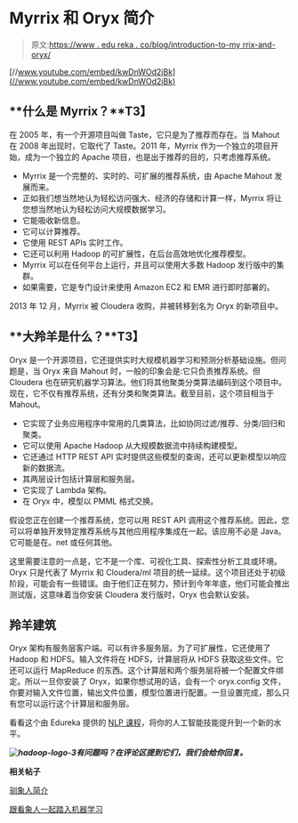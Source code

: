 # Myrrix 和 Oryx 简介

> 原文:[https://www . edu reka . co/blog/introduction-to-my rrix-and-oryx/](https://www.edureka.co/blog/introduction-to-myrrix-and-oryx/)

[//www.youtube.com/embed/kwDnWOd2jBk](//www.youtube.com/embed/kwDnWOd2jBk)

## **什么是 Myrrix？**T3】

在 2005 年，有一个开源项目叫做 Taste，它只是为了推荐而存在。当 Mahout 在 2008 年出现时，它取代了 Taste。2011 年，Myrrix 作为一个独立的项目开始，成为一个独立的 Apache 项目，也是出于推荐的目的，只考虑推荐系统。

*   Myrrix 是一个完整的、实时的、可扩展的推荐系统，由 Apache Mahout 发展而来。
*   正如我们想当然地认为轻松访问强大、经济的存储和计算一样，Myrrix 将让您想当然地认为轻松访问大规模数据学习。
*   它能吸收新信息。
*   它可以计算推荐。
*   它使用 REST APIs 实时工作。
*   它还可以利用 Hadoop 的可扩展性，在后台高效地优化推荐模型。
*   Myrrix 可以在任何平台上运行，并且可以使用大多数 Hadoop 发行版中的集群。
*   如果需要，它是专门设计来使用 Amazon EC2 和 EMR 进行即时部署的。

2013 年 12 月，Myrrix 被 Cloudera 收购，并被转移到名为 Oryx 的新项目中。

## **大羚羊是什么？**T3】

Oryx 是一个开源项目，它还提供实时大规模机器学习和预测分析基础设施。但问题是，当 Oryx 来自 Mahout 时，一般的印象会是:它只负责推荐系统。但 Cloudera 也在研究机器学习算法。他们将其他聚类分类算法编码到这个项目中。现在，它不仅有推荐系统，还有分类和聚类算法。截至目前，这个项目相当于 Mahout。

*   它实现了业务应用程序中常用的几类算法，比如协同过滤/推荐、分类/回归和聚类。
*   它可以使用 Apache Hadoop 从大规模数据流中持续构建模型。
*   它还通过 HTTP REST API 实时提供这些模型的查询，还可以更新模型以响应新的数据流。
*   其两层设计包括计算层和服务层。
*   它实现了 Lambda 架构。
*   在 Oryx 中，模型以 PMML 格式交换。

假设您正在创建一个推荐系统，您可以用 REST API 调用这个推荐系统。因此，您可以将单独开发特定推荐系统与其他应用程序集成在一起。该应用不必是 Java。它可能是在。net 或任何其他。

这里需要注意的一点是，它不是一个库、可视化工具、探索性分析工具或环境。Oryx 只是代表了 Myrrix 和 Cloudera/ml 项目的统一延续。这个项目还处于初级阶段，可能会有一些错误。由于他们正在努力，预计到今年年底，他们可能会推出测试版，这意味着当你安装 Cloudera 发行版时，Oryx 也会默认安装。

## **羚羊建筑**

Oryx 架构有服务层客户端。可以有许多服务层。为了可扩展性，它还使用了 Hadoop 和 HDFS。输入文件将在 HDFS，计算层将从 HDFS 获取这些文件。它还可以运行 MapReduce 的东西。这个计算层和两个服务层将被一个配置文件绑定。所以一旦你安装了 Oryx，如果你想试用的话，会有一个 oryx.config 文件，你要对输入文件位置，输出文件位置，模型位置进行配置。一旦设置完成，那么只有您可以运行这个计算层和服务层。

看看这个由 Edureka 提供的 [NLP 课程](https://www.edureka.co/python-natural-language-processing-course)，将你的人工智能技能提升到一个新的水平。

***![hadoop-logo-3](../Images/7505121b16d1c0be62f8f3998db6b200.png)有问题吗？在评论区提到它们，我们会给你回复。***

**相关帖子**

[驯象人简介](https://www.edureka.co/blog/videos/introduction-to-mahout/ "Introduction to Mahout")

[跟看象人一起踏入机器学习](https://www.edureka.co/mahout-self-paced "Step into Machine Learning with Mahout")